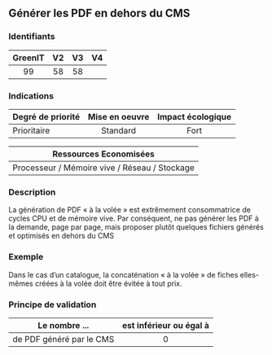 ## Générer les PDF en dehors du CMS

### Identifiants

| GreenIT |  V2  |  V3  |  V4  |
|:-------:|:----:|:----:|:----:|
|   99   | 58  | 58  |      |

### Indications

| Degré de priorité |      Mise en oeuvre       |  Impact écologique    | 
|-------------------|:-------------------------:|:---------------------:|
| Prioritaire       |  Standard                 | Fort                  | 


|Ressources Economisées                                      |
|:----------------------------------------------------------:|
|  Processeur / Mémoire vive / Réseau / Stockage  |

### Description

La génération de PDF « à la volée » est extrêmement consommatrice de cycles CPU et de mémoire vive. Par conséquent, ne pas générer les PDF à la demande, page par page, mais proposer plutôt quelques fichiers générés et optimisés en dehors du CMS

### Exemple

Dans le cas d’un catalogue, la concaténation « à la volée » de fiches elles-mêmes créées à la volée doit être évitée à tout prix.

### Principe de validation

| Le nombre ...     | est inférieur ou égal à   |  
|-------------------|:-------------------------:|
| de PDF généré par le CMS   |  0 |
